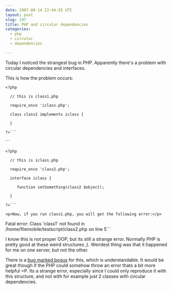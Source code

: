 ```yaml
---
date: 2007-08-14 22:44:55 UTC
layout: post
slug: 147
title: PHP and circular dependencies
categories:
  - php
  - circular
  - dependencies

---
```

<p>Today I noticed the strangest bug in PHP. Apparently there's a problem with circular dependencies and interfaces.</p>

<p>This is how the problem occurs:</p>

```
<?php 

  // this is class1.php

  require_once 'iclass.php';

  class class1 implements iclass {

  }

?>```

```
<?php

  // this is class2.php

  require_once 'class1.php';

  class class2 extends class1 {

  }

?>```

```
<?php 

  // this is iclass.php

  require_once 'class2.php';

  interface iclass {

     function setSomething(class2 $object);

  }

?>```

<p>Now, if you run class1.php, you will get the following error:</p>

```
Fatal error: Class 'class1' not found in /home/filemobile/testscript/class2.php on line 5```

<p>I know this is not proper OOP, but its still a strange error. Normally PHP is pretty good at these weird structures ;). Weirdest thing was that it happened for me on one server, but not the other.</p>

<p>There is a <a href="http://bugs.php.net/bug.php?id=40875">bug marked bogus</a> for this, which is understandable. It would be great though if the PHP could somehow throw an error thats a bit more helpful =P. Its a strange error, especially since I could only reproduce it with this structure, and not with for example just 2 classes with circular dependencies.</p>